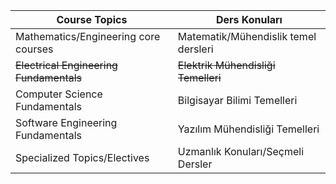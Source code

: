 | Course Topics                        | Ders Konuları                        |
|--------------------------------------|--------------------------------------|
| Mathematics/Engineering core courses | Matematik/Mühendislik temel dersleri |
| ~~Electrical Engineering Fundamentals~~  | ~~Elektrik Mühendisliği Temelleri~~     |
| Computer Science Fundamentals        | Bilgisayar Bilimi Temelleri          |
| Software Engineering Fundamentals    | Yazılım Mühendisliği Temelleri       |
| Specialized Topics/Electives         | Uzmanlık Konuları/Seçmeli Dersler    |




